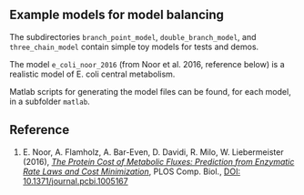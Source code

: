 Example models for model balancing
----------------------------------

The subdirectories  `branch_point_model`, `double_branch_model`, and `three_chain_model` contain simple toy models for tests and demos.

The model `e_coli_noor_2016` (from Noor et al. 2016, reference below) is a realistic model of E. coli central metabolism.

Matlab scripts for generating the model files can be found, for each model, in a subfolder `matlab`. 

## Reference
1. E. Noor, A. Flamholz, A. Bar-Even, D. Davidi, R. Milo, W. Liebermeister (2016), [*The Protein Cost of Metabolic Fluxes: Prediction from Enzymatic Rate Laws and Cost Minimization*](https://journals.plos.org/ploscompbiol/article?id=10.1371/journal.pcbi.1005167), PLOS Comp. Biol., [DOI: 10.1371/journal.pcbi.1005167](https://www.ncbi.nlm.nih.gov/pmc/articles/PMC5094713/)

